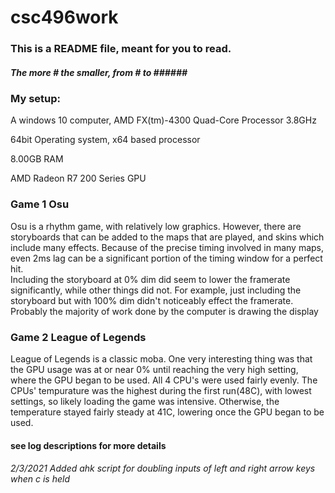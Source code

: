 # csc496work
### This is a README file, meant for you to read.
##### The more # the smaller, from # to ###### #


### My setup: 
A windows 10 computer, AMD FX(tm)-4300 Quad-Core Processor    3.8GHz

64bit Operating system, x64 based processor

8.00GB RAM

AMD Radeon R7 200 Series GPU

### Game 1 Osu 
Osu is a rhythm game, with relatively low graphics. However, there are storyboards that can be added to the maps that are played, and skins which include many effects.  Because of the precise timing involved in many maps, even 2ms lag can be a significant portion of the timing window for a perfect hit.  
Including the storyboard at 0% dim did seem to lower the framerate significantly, while other things did not.  For example, just including the storyboard but with 100% dim didn't noticeably effect the framerate. Probably the majority of work done by the computer is drawing the display

### Game 2 League of Legends
League of Legends is a classic moba.
One very interesting thing was that the GPU usage was at or near 0% until reaching the very high setting, where the GPU began to be used.
All 4 CPU's were used fairly evenly.
The CPUs' tempurature was the highest during the first run(48C), with lowest settings, so likely loading the game was intensive.
Otherwise, the temperature stayed fairly steady at 41C, lowering once the GPU began to be used.

#### see log descriptions for more details




###### 2/3/2021 Added ahk script for doubling inputs of left and right arrow keys when c is held
